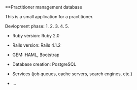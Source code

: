 ==Practitioner management database

This is a small application for a practitioner.

Devlopment phase:
1.
2.
3.
4.
5.

* Ruby version: Ruby 2.0

* Rails version: Rails 4.1.2

* GEM: HAML, Bootstrap

* Database creation: PostgreSQL

* Services (job queues, cache servers, search engines, etc.)

* ...

